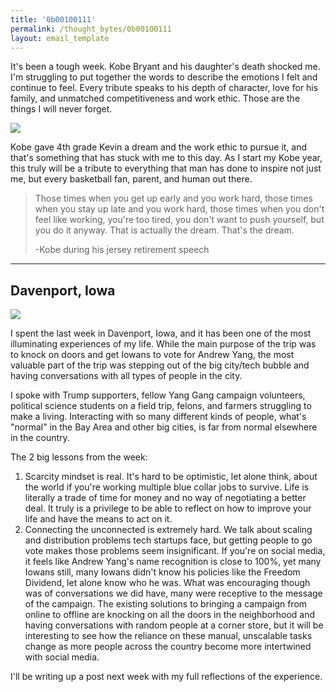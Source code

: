 ```yaml
---
title: '0b00100111'
permalink: /thought_bytes/0b00100111
layout: email_template
---
```


It's been a tough week. Kobe Bryant and his daughter's death shocked me. I'm struggling to put together the words to describe the emotions I felt and continue to feel. Every tribute speaks to his depth of character, love for his family, and unmatched competitiveness and work ethic. Those are the things I will never forget.

![](https://kevinarifin.com/images/thought_bytes/39/kobe.jpg)

Kobe gave 4th grade Kevin a dream and the work ethic to pursue it, and that's something that has stuck with me to this day. As I start my Kobe year, this truly will be a tribute to everything that man has done to inspire not just me, but every basketball fan, parent, and human out there.

<!-- As an 8th grader, I still remember reading the first chapter of basketball book *The Art of a Beautiful Game* on Kobe Bryant and his work ethic over and over. I remember eating pizza with my 8th grade AAU team when Kobe had a tough game to beat the Celtics in game 7, watching his last game scoring 60 points in Soda Hall at Berkeley, and when I heard about his death sitting in a car in Parkside, Iowa. -->

> Those times when you get up early and you work hard, those times when you stay up late and you work hard, those times when you don't feel like working, you're too tired, you don't want to push yourself, but you do it anyway. That is actually the dream. That's the dream.
>
> -Kobe during his jersey retirement speech



<!-- A grown man playing basketball made me fall in love with the game of basketball, but it also made me fall in love with working hard and working smart. This is the first time someone famous, someone I didn’t even know, passed away and it almost brought me to tears.

The shadow of Kobe Bryant, his daughter Gianna, and the others on the helicopter loom over my thoughts this week. Life is all too short, and we need to spend as much of it as possible pursuing the things we believe in and with the people we love.

Spending the week -->

<hr class='after-post-hr'/>

## Davenport, Iowa

![](https://kevinarifin.com/images/thought_bytes/39/yangiowa.jpeg)


I spent the last week in Davenport, Iowa, and it has been one of the most illuminating experiences of my life. While the main purpose of the trip was to knock on doors and get Iowans to vote for Andrew Yang, the most valuable part of the trip was stepping out of the big city/tech bubble and having conversations with all types of people in the city.

I spoke with Trump supporters, fellow Yang Gang campaign volunteers, political science students on a field trip, felons, and farmers struggling to make a living. Interacting with so many different kinds of people, what's "normal" in the Bay Area and other big cities, is far from normal elsewhere in the country.

The 2 big lessons from the week:

1. Scarcity mindset is real. It's hard to be optimistic, let alone think, about the world if you're working multiple blue collar jobs to survive. Life is literally a trade of time for money and no way of negotiating a better deal. It truly is a privilege to be able to reflect on how to improve your life and have the means to act on it.
2. Connecting the unconnected is extremely hard. We talk about scaling and distribution problems tech startups face, but getting people to go vote makes those problems seem insignificant. If you're on social media, it feels like Andrew Yang's name recognition is close to 100%, yet many Iowans still, many Iowans didn't know his policies like the Freedom Dividend, let alone know who he was. What was encouraging though was of conversations we did have, many were receptive to the message of the campaign. The existing solutions to bringing a campaign from online to offline are knocking on all the doors in the neighborhood and having conversations with random people at a corner store, but it will be interesting to see how the reliance on these manual, unscalable tasks change as more people across the country become more intertwined with social media.

<!-- Canvassing (knocking on people's doors) is hard work, and as an introvert, it made me grateful to have a job that mainly involves using my brain and sitting in front of a computer.

Iowa
- behind because people aren't on the internet. Leveraging your time and abilities
- logistical nightmare - made me realize the internet really gives you superpowers
- solving the problem of reaching people that can't be reached -->

<!-- Notes on interactions -->

I'll be writing up a post next week with my full reflections of the experience.

<!-- <hr class='after-post-hr'/>

## What I'm Reading

![](/images/books/innovators-dilemma.jpg) -->
